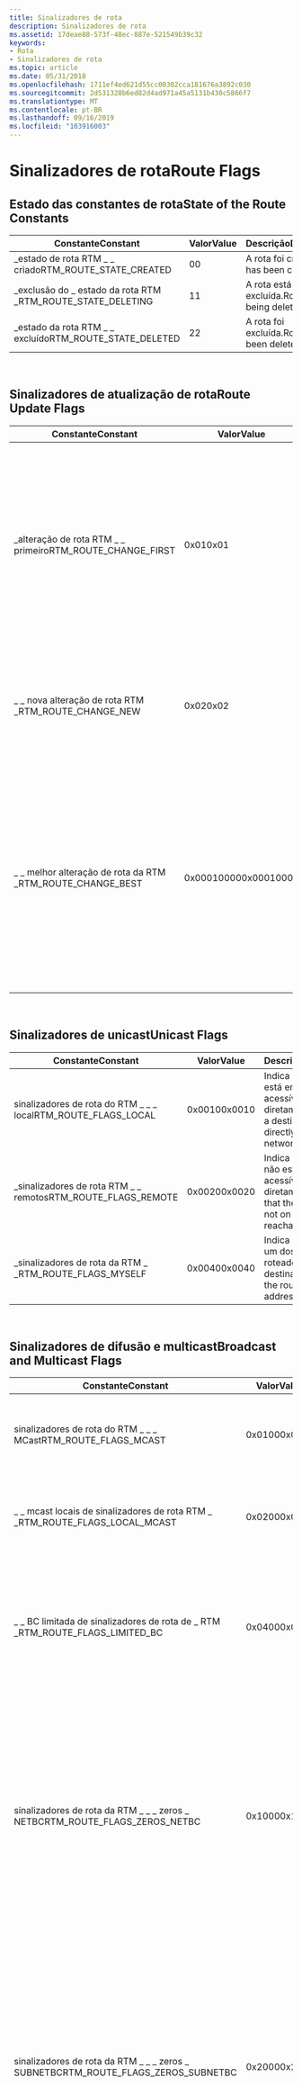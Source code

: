 ```yaml
---
title: Sinalizadores de rota
description: Sinalizadores de rota
ms.assetid: 17deae88-573f-48ec-887e-521549b39c32
keywords:
- Rota
- Sinalizadores de rota
ms.topic: article
ms.date: 05/31/2018
ms.openlocfilehash: 1711ef4ed621d55cc00302cca181676a3892c030
ms.sourcegitcommit: 2d531328b6ed82d4ad971a45a5131b430c5866f7
ms.translationtype: MT
ms.contentlocale: pt-BR
ms.lasthandoff: 09/16/2019
ms.locfileid: "103916003"
---
```

# <a name="route-flags"></a><span data-ttu-id="41873-105">Sinalizadores de rota</span><span class="sxs-lookup"><span data-stu-id="41873-105">Route Flags</span></span>

## <a name="state-of-the-route-constants"></a><span data-ttu-id="41873-106">Estado das constantes de rota</span><span class="sxs-lookup"><span data-stu-id="41873-106">State of the Route Constants</span></span>



| <span data-ttu-id="41873-107">Constante</span><span class="sxs-lookup"><span data-stu-id="41873-107">Constant</span></span>                    | <span data-ttu-id="41873-108">Valor</span><span class="sxs-lookup"><span data-stu-id="41873-108">Value</span></span> | <span data-ttu-id="41873-109">Descrição</span><span class="sxs-lookup"><span data-stu-id="41873-109">Description</span></span>             |
|-----------------------------|-------|-------------------------|
| <span data-ttu-id="41873-110">\_estado de rota RTM \_ \_ criado</span><span class="sxs-lookup"><span data-stu-id="41873-110">RTM\_ROUTE\_STATE\_CREATED</span></span>  | <span data-ttu-id="41873-111">0</span><span class="sxs-lookup"><span data-stu-id="41873-111">0</span></span>     | <span data-ttu-id="41873-112">A rota foi criada.</span><span class="sxs-lookup"><span data-stu-id="41873-112">Route has been created.</span></span> |
| <span data-ttu-id="41873-113">\_exclusão do \_ estado da rota RTM \_</span><span class="sxs-lookup"><span data-stu-id="41873-113">RTM\_ROUTE\_STATE\_DELETING</span></span> | <span data-ttu-id="41873-114">1</span><span class="sxs-lookup"><span data-stu-id="41873-114">1</span></span>     | <span data-ttu-id="41873-115">A rota está sendo excluída.</span><span class="sxs-lookup"><span data-stu-id="41873-115">Route is being deleted.</span></span> |
| <span data-ttu-id="41873-116">\_estado da rota RTM \_ \_ excluído</span><span class="sxs-lookup"><span data-stu-id="41873-116">RTM\_ROUTE\_STATE\_DELETED</span></span>  | <span data-ttu-id="41873-117">2</span><span class="sxs-lookup"><span data-stu-id="41873-117">2</span></span>     | <span data-ttu-id="41873-118">A rota foi excluída.</span><span class="sxs-lookup"><span data-stu-id="41873-118">Route has been deleted.</span></span> |



 

## <a name="route-update-flags"></a><span data-ttu-id="41873-119">Sinalizadores de atualização de rota</span><span class="sxs-lookup"><span data-stu-id="41873-119">Route Update Flags</span></span>



| <span data-ttu-id="41873-120">Constante</span><span class="sxs-lookup"><span data-stu-id="41873-120">Constant</span></span>                  | <span data-ttu-id="41873-121">Valor</span><span class="sxs-lookup"><span data-stu-id="41873-121">Value</span></span>      | <span data-ttu-id="41873-122">Descrição</span><span class="sxs-lookup"><span data-stu-id="41873-122">Description</span></span>                                                                                                                                                                                |
|---------------------------|------------|--------------------------------------------------------------------------------------------------------------------------------------------------------------------------------------------|
| <span data-ttu-id="41873-123">\_alteração de rota RTM \_ \_ primeiro</span><span class="sxs-lookup"><span data-stu-id="41873-123">RTM\_ROUTE\_CHANGE\_FIRST</span></span> | <span data-ttu-id="41873-124">0x01</span><span class="sxs-lookup"><span data-stu-id="41873-124">0x01</span></span>       | <span data-ttu-id="41873-125">Indica que o Gerenciador de tabela de roteamento não deve verificar o membro **vizinho** da estrutura de [**\_ \_ informações da rota RTM**](/windows/desktop/api/Rtmv2/ns-rtmv2-rtm_route_info) ao determinar quando duas rotas são iguais.</span><span class="sxs-lookup"><span data-stu-id="41873-125">Indicates that the routing table manager should not check the **Neighbour** member of the [**RTM\_ROUTE\_INFO**](/windows/desktop/api/Rtmv2/ns-rtmv2-rtm_route_info) structure when determining when two routes are equal.</span></span> |
| <span data-ttu-id="41873-126">\_ \_ nova alteração de rota RTM \_</span><span class="sxs-lookup"><span data-stu-id="41873-126">RTM\_ROUTE\_CHANGE\_NEW</span></span>   | <span data-ttu-id="41873-127">0x02</span><span class="sxs-lookup"><span data-stu-id="41873-127">0x02</span></span>       | <span data-ttu-id="41873-128">Retornado pelo Gerenciador de tabela de roteamento para indicar que uma nova rota foi criada.</span><span class="sxs-lookup"><span data-stu-id="41873-128">Returned by the routing table manager to indicate a new route was created.</span></span>                                                                                                                 |
| <span data-ttu-id="41873-129">\_ \_ melhor alteração de rota da RTM \_</span><span class="sxs-lookup"><span data-stu-id="41873-129">RTM\_ROUTE\_CHANGE\_BEST</span></span>  | <span data-ttu-id="41873-130">0x00010000</span><span class="sxs-lookup"><span data-stu-id="41873-130">0x00010000</span></span> | <span data-ttu-id="41873-131">Retornado pelo Gerenciador de tabela de roteamento para indicar que a rota que foi adicionada ou atualizada foi a melhor rota, ou que devido à alteração, uma nova rota se tornou a melhor rota.</span><span class="sxs-lookup"><span data-stu-id="41873-131">Returned by the routing table manager to indicate that the route that was added or updated was the best route, or that because of the change, a new route became the best route.</span></span>           |



 

## <a name="unicast-flags"></a><span data-ttu-id="41873-132">Sinalizadores de unicast</span><span class="sxs-lookup"><span data-stu-id="41873-132">Unicast Flags</span></span>



| <span data-ttu-id="41873-133">Constante</span><span class="sxs-lookup"><span data-stu-id="41873-133">Constant</span></span>                  | <span data-ttu-id="41873-134">Valor</span><span class="sxs-lookup"><span data-stu-id="41873-134">Value</span></span>  | <span data-ttu-id="41873-135">Descrição</span><span class="sxs-lookup"><span data-stu-id="41873-135">Description</span></span>                                                            |
|---------------------------|--------|------------------------------------------------------------------------|
| <span data-ttu-id="41873-136">sinalizadores de rota do RTM \_ \_ \_ local</span><span class="sxs-lookup"><span data-stu-id="41873-136">RTM\_ROUTE\_FLAGS\_LOCAL</span></span>  | <span data-ttu-id="41873-137">0x0010</span><span class="sxs-lookup"><span data-stu-id="41873-137">0x0010</span></span> | <span data-ttu-id="41873-138">Indica que um destino está em uma rede acessível diretamente.</span><span class="sxs-lookup"><span data-stu-id="41873-138">Indicates a destination is on a directly reachable network.</span></span>            |
| <span data-ttu-id="41873-139">\_sinalizadores de rota RTM \_ \_ remotos</span><span class="sxs-lookup"><span data-stu-id="41873-139">RTM\_ROUTE\_FLAGS\_REMOTE</span></span> | <span data-ttu-id="41873-140">0x0020</span><span class="sxs-lookup"><span data-stu-id="41873-140">0x0020</span></span> | <span data-ttu-id="41873-141">Indica que o destino não está em uma rede acessível diretamente.</span><span class="sxs-lookup"><span data-stu-id="41873-141">Indicates that the destination is not on a directly reachable network.</span></span> |
| <span data-ttu-id="41873-142">\_sinalizadores de rota da RTM \_ \_</span><span class="sxs-lookup"><span data-stu-id="41873-142">RTM\_ROUTE\_FLAGS\_MYSELF</span></span> | <span data-ttu-id="41873-143">0x0040</span><span class="sxs-lookup"><span data-stu-id="41873-143">0x0040</span></span> | <span data-ttu-id="41873-144">Indica que o destino é um dos endereços do roteador.</span><span class="sxs-lookup"><span data-stu-id="41873-144">Indicates the destination is one of the router's addresses.</span></span>            |



 

## <a name="broadcast-and-multicast-flags"></a><span data-ttu-id="41873-145">Sinalizadores de difusão e multicast</span><span class="sxs-lookup"><span data-stu-id="41873-145">Broadcast and Multicast Flags</span></span>



| <span data-ttu-id="41873-146">Constante</span><span class="sxs-lookup"><span data-stu-id="41873-146">Constant</span></span>                           | <span data-ttu-id="41873-147">Valor</span><span class="sxs-lookup"><span data-stu-id="41873-147">Value</span></span>  | <span data-ttu-id="41873-148">Descrição</span><span class="sxs-lookup"><span data-stu-id="41873-148">Description</span></span>                                                                                                                                                                                                |
|------------------------------------|--------|------------------------------------------------------------------------------------------------------------------------------------------------------------------------------------------------------------|
| <span data-ttu-id="41873-149">sinalizadores de rota do RTM \_ \_ \_ MCast</span><span class="sxs-lookup"><span data-stu-id="41873-149">RTM\_ROUTE\_FLAGS\_MCAST</span></span>           | <span data-ttu-id="41873-150">0x0100</span><span class="sxs-lookup"><span data-stu-id="41873-150">0x0100</span></span> | <span data-ttu-id="41873-151">Indica que essa rota é uma rota para um endereço de multicast.</span><span class="sxs-lookup"><span data-stu-id="41873-151">Indicates that this route is a route to a multicast address.</span></span>                                                                                                                                               |
| <span data-ttu-id="41873-152">\_ \_ mcast locais de sinalizadores de rota RTM \_ \_</span><span class="sxs-lookup"><span data-stu-id="41873-152">RTM\_ROUTE\_FLAGS\_LOCAL\_MCAST</span></span>    | <span data-ttu-id="41873-153">0x0200</span><span class="sxs-lookup"><span data-stu-id="41873-153">0x0200</span></span> | <span data-ttu-id="41873-154">Indica que essa rota é uma rota para um endereço de multicast local.</span><span class="sxs-lookup"><span data-stu-id="41873-154">Indicates that this route is a route to a local multicast address.</span></span>                                                                                                                                         |
| <span data-ttu-id="41873-155">\_ \_ BC limitada de sinalizadores de rota de \_ RTM \_</span><span class="sxs-lookup"><span data-stu-id="41873-155">RTM\_ROUTE\_FLAGS\_LIMITED\_BC</span></span>     | <span data-ttu-id="41873-156">0x0400</span><span class="sxs-lookup"><span data-stu-id="41873-156">0x0400</span></span> | <span data-ttu-id="41873-157">Indica que essa rota é um endereço de difusão limitado.</span><span class="sxs-lookup"><span data-stu-id="41873-157">Indicates that this route is a limited broadcast address.</span></span> <span data-ttu-id="41873-158">Os pacotes para esse destino não devem ser encaminhados.</span><span class="sxs-lookup"><span data-stu-id="41873-158">Packets to this destination should not be forwarded.</span></span>                                                                                             |
| <span data-ttu-id="41873-159">sinalizadores de rota da RTM \_ \_ \_ zeros \_ NETBC</span><span class="sxs-lookup"><span data-stu-id="41873-159">RTM\_ROUTE\_FLAGS\_ZEROS\_NETBC</span></span>    | <span data-ttu-id="41873-160">0x1000</span><span class="sxs-lookup"><span data-stu-id="41873-160">0x1000</span></span> | <span data-ttu-id="41873-161">Indica que o destino corresponde ao endereço de difusão de todos os zeros da interface.</span><span class="sxs-lookup"><span data-stu-id="41873-161">Indicates that the destination matches an interface's all-zeros broadcast address.</span></span> <span data-ttu-id="41873-162">Se o encaminhamento de difusão estiver habilitado, os pacotes deverão ser recebidos e reenviados para todas as interfaces apropriadas.</span><span class="sxs-lookup"><span data-stu-id="41873-162">If broadcast forwarding is enabled, packets should be received and resent out all appropriate interfaces.</span></span>               |
| <span data-ttu-id="41873-163">sinalizadores de rota da RTM \_ \_ \_ zeros \_ SUBNETBC</span><span class="sxs-lookup"><span data-stu-id="41873-163">RTM\_ROUTE\_FLAGS\_ZEROS\_SUBNETBC</span></span> | <span data-ttu-id="41873-164">0x2000</span><span class="sxs-lookup"><span data-stu-id="41873-164">0x2000</span></span> | <span data-ttu-id="41873-165">Indica que o destino corresponde ao endereço de difusão de sub-rede de todos os zeros da interface.</span><span class="sxs-lookup"><span data-stu-id="41873-165">Indicates that the destination matches an interface's all-zeros subnet broadcast address.</span></span> <span data-ttu-id="41873-166">Se o encaminhamento de difusão de sub-rede estiver habilitado, os pacotes deverão ser recebidos e reenviados todas as interfaces apropriadas.</span><span class="sxs-lookup"><span data-stu-id="41873-166">If subnet broadcast forwarding is enabled, packets should be received and resent out all appropriate interfaces.</span></span> |
| <span data-ttu-id="41873-167">sinalizadores de rota do RTM \_ \_ \_ \_ NETBC</span><span class="sxs-lookup"><span data-stu-id="41873-167">RTM\_ROUTE\_FLAGS\_ONES\_NETBC</span></span>     | <span data-ttu-id="41873-168">0x4000</span><span class="sxs-lookup"><span data-stu-id="41873-168">0x4000</span></span> | <span data-ttu-id="41873-169">Indica que o destino corresponde ao endereço de difusão de todos os itens da interface.</span><span class="sxs-lookup"><span data-stu-id="41873-169">Indicates that the destination matches an interface's all-ones broadcast address.</span></span> <span data-ttu-id="41873-170">Se o encaminhamento de difusão estiver habilitado, os pacotes deverão ser recebidos e reenviados para todas as interfaces apropriadas.</span><span class="sxs-lookup"><span data-stu-id="41873-170">If broadcast forwarding is enabled, packets should be received and resent out all appropriate interfaces.</span></span>                |
| <span data-ttu-id="41873-171">sinalizadores de rota do RTM \_ \_ \_ \_ SUBNETBC</span><span class="sxs-lookup"><span data-stu-id="41873-171">RTM\_ROUTE\_FLAGS\_ONES\_SUBNETBC</span></span>  | <span data-ttu-id="41873-172">0x8000</span><span class="sxs-lookup"><span data-stu-id="41873-172">0x8000</span></span> | <span data-ttu-id="41873-173">Indica que o destino corresponde ao endereço de difusão de sub-rede de todos os itens da interface.</span><span class="sxs-lookup"><span data-stu-id="41873-173">Indicates that the destination matches an interface's all-ones subnet broadcast address.</span></span> <span data-ttu-id="41873-174">Se o encaminhamento de difusão de sub-rede estiver habilitado, os pacotes deverão ser recebidos e reenviados todas as interfaces apropriadas.</span><span class="sxs-lookup"><span data-stu-id="41873-174">If subnet broadcast forwarding is enabled, packets should be received and resent out all appropriate interfaces.</span></span>  |



 

## <a name="grouping-of-flags"></a><span data-ttu-id="41873-175">Agrupamento de sinalizadores</span><span class="sxs-lookup"><span data-stu-id="41873-175">Grouping of Flags</span></span>



| <span data-ttu-id="41873-176">Grupo</span><span class="sxs-lookup"><span data-stu-id="41873-176">Group</span></span>                            | <span data-ttu-id="41873-177">Membros</span><span class="sxs-lookup"><span data-stu-id="41873-177">Members</span></span>                                                                                                                                                                  | <span data-ttu-id="41873-178">Description</span><span class="sxs-lookup"><span data-stu-id="41873-178">Description</span></span>                                              |
|----------------------------------|--------------------------------------------------------------------------------------------------------------------------------------------------------------------------|----------------------------------------------------------|
| <span data-ttu-id="41873-179">\_ \_ encaminhamento de sinalizadores de rota RTM \_</span><span class="sxs-lookup"><span data-stu-id="41873-179">RTM\_ROUTE\_FLAGS\_FORWARDING</span></span>    | <span data-ttu-id="41873-180">\_ \_ sinalizadores de rota RTM \_ MARTIAN, \_ sinalizadores de rota RTM \_ \_ BLACKHOLE \_ , \_ \_ descartar sinalizadores de rota RTM, \_ sinalizadores de rota RTM \_ \_ inativos</span><span class="sxs-lookup"><span data-stu-id="41873-180">RTM\_ROUTE\_FLAGS\_MARTIAN, RTM\_ROUTE\_FLAGS\_BLACKHOLE, RTM\_ROUTE\_FLAGS\_DISCARD, RTM\_ROUTE\_FLAGS\_INACTIVE</span></span>                                                        | <span data-ttu-id="41873-181">Especifica os sinalizadores de encaminhamento.</span><span class="sxs-lookup"><span data-stu-id="41873-181">Specifies any forwarding flags.</span></span>                          |
| <span data-ttu-id="41873-182">sinalizadores de rota da RTM \_ \_ \_ qualquer \_ unicast</span><span class="sxs-lookup"><span data-stu-id="41873-182">RTM\_ROUTE\_FLAGS\_ANY\_UNICAST</span></span>  | <span data-ttu-id="41873-183">\_ \_ sinalizadores de rota RTM \_ local, \_ sinalizadores de rota RTM \_ \_ REMOTOs, sinalizadores de rota RTM para \_ \_ \_ mim mesmo</span><span class="sxs-lookup"><span data-stu-id="41873-183">RTM\_ROUTE\_FLAGS\_LOCAL, RTM\_ROUTE\_FLAGS\_REMOTE, RTM\_ROUTE\_FLAGS\_MYSELF</span></span>                                                                                           | <span data-ttu-id="41873-184">Especifica qualquer sinalizador de unicast.</span><span class="sxs-lookup"><span data-stu-id="41873-184">Specifies any unicast flags.</span></span>                             |
| <span data-ttu-id="41873-185">sinalizadores de rota da RTM \_ \_ \_ qualquer \_ MCast</span><span class="sxs-lookup"><span data-stu-id="41873-185">RTM\_ROUTE\_FLAGS\_ANY\_MCAST</span></span>    | <span data-ttu-id="41873-186">\_ \_ sinalizadores de rota RTM \_ mcast, \_ sinalizadores de rota RTM \_ \_ \_ mcast locais</span><span class="sxs-lookup"><span data-stu-id="41873-186">RTM\_ROUTE\_FLAGS\_MCAST, RTM\_ROUTE\_FLAGS\_LOCAL\_MCAST</span></span>                                                                                                                | <span data-ttu-id="41873-187">Especifica qualquer sinalizador de unicast.</span><span class="sxs-lookup"><span data-stu-id="41873-187">Specifies any unicast flags.</span></span>                             |
| <span data-ttu-id="41873-188">\_sinalizadores de rota RTM \_ \_ BCAST sub-rede \_</span><span class="sxs-lookup"><span data-stu-id="41873-188">RTM\_ROUTE\_FLAGS\_SUBNET\_BCAST</span></span> | <span data-ttu-id="41873-189">os \_ sinalizadores de rota do RTM são a \_ \_ \_ sub-rede \_ BC, a \_ rota RTM \_ sinaliza \_ zeros \_ SUBNETBC</span><span class="sxs-lookup"><span data-stu-id="41873-189">RTM\_ROUTE\_FLAGS\_ONES\_SUBNET\_BC, RTM\_ROUTE\_FLAGS\_ZEROS\_SUBNETBC</span></span>                                                                                                  | <span data-ttu-id="41873-190">Especifica qualquer sinalizador de difusão de sub-rede.</span><span class="sxs-lookup"><span data-stu-id="41873-190">Specifies any subnet broadcast flags.</span></span>                    |
| <span data-ttu-id="41873-191">sinalizadores de rota do RTM \_ \_ \_ net \_ BCAST</span><span class="sxs-lookup"><span data-stu-id="41873-191">RTM\_ROUTE\_FLAGS\_NET\_BCAST</span></span>    | <span data-ttu-id="41873-192">\_sinalizadores de rota da RTM \_ \_ \_ NETBC, \_ sinalizadores de rota da RTM \_ \_ zeros \_ NETBC</span><span class="sxs-lookup"><span data-stu-id="41873-192">RTM\_ROUTE\_FLAGS\_ONES\_NETBC, RTM\_ROUTE\_FLAGS\_ZEROS\_NETBC</span></span>                                                                                                          | <span data-ttu-id="41873-193">Especifica qualquer sinalizador de difusão de toda a rede.</span><span class="sxs-lookup"><span data-stu-id="41873-193">Specifies any net-wide broadcast flags.</span></span>                  |
| <span data-ttu-id="41873-194">sinalizadores de rota da RTM \_ \_ \_ qualquer \_ BCAST</span><span class="sxs-lookup"><span data-stu-id="41873-194">RTM\_ROUTE\_FLAGS\_ANY\_BCAST</span></span>    | <span data-ttu-id="41873-195">sinalizadores de rota da RTM \_ \_ \_ Limited \_ BC, sinalizadores de rota do RTM \_ \_ \_ \_ NETBC, sinalizadores de rota da versão RTM \_ \_ \_ \_ \_ de BC, \_ sinalizadores de rota RTM \_ \_ zeros \_ NETBC, \_ sinalizadores de rota RTM \_ \_ zeros \_ SUBNETBC</span><span class="sxs-lookup"><span data-stu-id="41873-195">RTM\_ROUTE\_FLAGS\_LIMITED\_BC, RTM\_ROUTE\_FLAGS\_ONES\_NETBC, RTM\_ROUTE\_FLAGS\_ONES\_SUBNET\_BC, RTM\_ROUTE\_FLAGS\_ZEROS\_NETBC, RTM\_ROUTE\_FLAGS\_ZEROS\_SUBNETBC</span></span> | <span data-ttu-id="41873-196">Especifica qualquer um dos sinalizadores de difusão de sub-rede ou de toda a rede.</span><span class="sxs-lookup"><span data-stu-id="41873-196">Specifies any of the subnet or net-wide broadcast flags.</span></span> |



 

 

 




